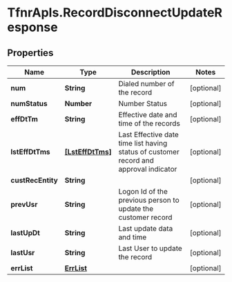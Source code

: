 # TfnrApIs.RecordDisconnectUpdateResponse

## Properties
Name | Type | Description | Notes
------------ | ------------- | ------------- | -------------
**num** | **String** | Dialed number of the record  | [optional] 
**numStatus** | **Number** | Number Status | [optional] 
**effDtTm** | **String** | Effective date and time of the records | [optional] 
**lstEffDtTms** | [**[LstEffDtTms]**](LstEffDtTms.md) | Last Effective date time list having status of customer record and approval indicator | [optional] 
**custRecEntity** | **String** |  | [optional] 
**prevUsr** | **String** | Logon Id of the previous person to update the customer record  | [optional] 
**lastUpDt** | **String** | Last update data and time | [optional] 
**lastUsr** | **String** | Last User to update the record | [optional] 
**errList** | [**ErrList**](ErrList.md) |  | [optional] 


